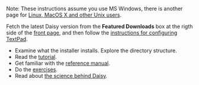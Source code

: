Note: These instructions assume you use MS Windows, there is another page for [Linux, MacOS X and other Unix users](Unix.md).

Fetch the latest Daisy version from the **Featured Downloads** box at the rigth side of the [front page](http://code.google.com/p/daisy-model/), and then follow the [instructions for configuring TextPad](TextPad.md).

  * Examine what the installer installs. Explore the directory structure.
  * Read the [tutorial](Tutorial.md).
  * Get familiar with the [reference manual](ReferenceManual.md).
  * Do the [exercises](Exercises.md).
  * Read about [the science behind Daisy](Science.md).